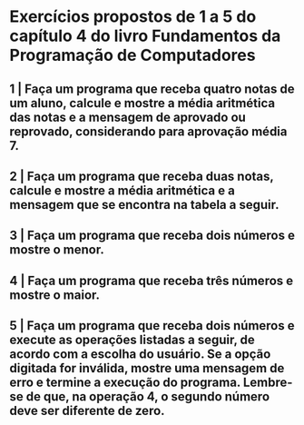 # Exercícios propostos de 1 a 5 do capítulo 4 do livro Fundamentos da Programação de Computadores
## 1 | Faça um programa que receba quatro notas de um aluno, calcule e mostre a média aritmética das notas e a mensagem de aprovado ou reprovado, considerando para aprovação média 7.
## 2 | Faça um programa que receba duas notas, calcule e mostre a média aritmética e a mensagem que se encontra na tabela a seguir.
## 3 | Faça um programa que receba dois números e mostre o menor.
## 4 | Faça um programa que receba três números e mostre o maior.
## 5 | Faça um programa que receba dois números e execute as operações listadas a seguir, de acordo com a escolha do usuário. Se a opção digitada for inválida, mostre uma mensagem de erro e termine a execução do programa. Lembre-se de que, na operação 4, o segundo número deve ser diferente de zero.
